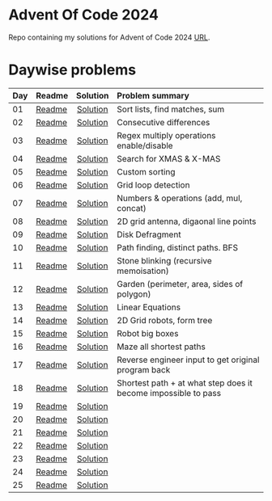 # Advent Of Code 2024

Repo containing my solutions for Advent of Code 2024 [URL](https://adventofcode.com/2024). 


# Daywise problems


Day  | Readme                      | Solution                              | Problem summary
:--- | :-------                    | :-----------------------------------: | :---------------
01   | [Readme](./Day01/readme.md) | [Solution](./Day01/solution.R)        | Sort lists, find matches, sum
02   | [Readme](./Day02/readme.md) | [Solution](./Day02/solution.R)        | Consecutive differences
03   | [Readme](./Day03/readme.md) | [Solution](./Day03/solution.R)        | Regex multiply operations enable/disable
04   | [Readme](./Day04/readme.md) | [Solution](./Day04/solution.R)        | Search for XMAS & X-MAS
05   | [Readme](./Day05/readme.md) | [Solution](./Day05/solution.R)        | Custom sorting
06   | [Readme](./Day06/readme.md) | [Solution](./Day06/solution.R)        | Grid loop detection
07   | [Readme](./Day07/readme.md) | [Solution](./Day07/solution.R)        | Numbers & operations (add, mul, concat)
08   | [Readme](./Day08/readme.md) | [Solution](./Day08/solution.R)        | 2D grid antenna, digaonal line points
09   | [Readme](./Day09/readme.md) | [Solution](./Day09/solution.R)        | Disk Defragment
10   | [Readme](./Day10/readme.md) | [Solution](./Day10/solution.R)        | Path finding, distinct paths. BFS
11   | [Readme](./Day11/readme.md) | [Solution](./Day11/solution.R)        | Stone blinking (recursive memoisation)
12   | [Readme](./Day12/readme.md) | [Solution](./Day12/solution.R)        | Garden (perimeter, area, sides of polygon)
13   | [Readme](./Day13/readme.md) | [Solution](./Day13/solution.R)        | Linear Equations
14   | [Readme](./Day14/readme.md) | [Solution](./Day14/solution.R)        | 2D Grid robots, form tree
15   | [Readme](./Day15/readme.md) | [Solution](./Day15/solution.R)        | Robot big boxes
16   | [Readme](./Day16/readme.md) | [Solution](./Day16/solution.R)        | Maze all shortest paths
17   | [Readme](./Day17/readme.md) | [Solution](./Day17/solution.R)        | Reverse engineer input to get original program back
18   | [Readme](./Day18/readme.md) | [Solution](./Day18/solution.R)        | Shortest path + at what step does it become impossible to pass
19   | [Readme](./Day19/readme.md) | [Solution](./Day19/solution.R)        | 
20   | [Readme](./Day20/readme.md) | [Solution](./Day20/solution.R)        | 
21   | [Readme](./Day21/readme.md) | [Solution](./Day21/solution.R)        | 
22   | [Readme](./Day22/readme.md) | [Solution](./Day22/solution.R)        | 
23   | [Readme](./Day23/readme.md) | [Solution](./Day23/solution.R)        | 
24   | [Readme](./Day24/readme.md) | [Solution](./Day24/solution.R)        | 
25   | [Readme](./Day25/readme.md) | [Solution](./Day25/solution.R)        | 

